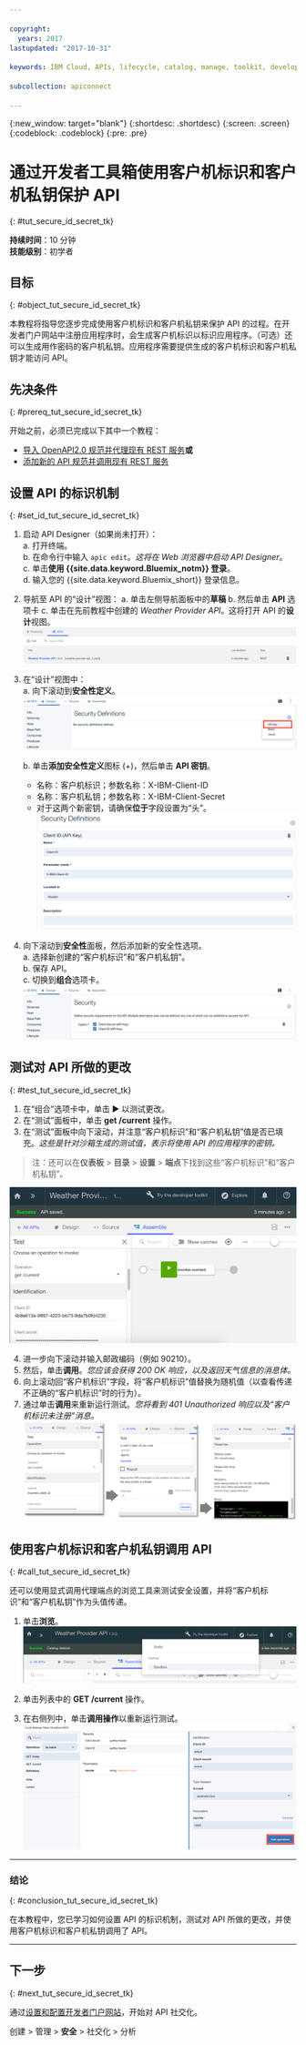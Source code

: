 ```yaml
---

copyright:
  years: 2017
lastupdated: "2017-10-31"

keywords: IBM Cloud, APIs, lifecycle, catalog, manage, toolkit, develop, dev portal, tutorials

subcollection: apiconnect

---
```


{:new_window: target="blank"}
{:shortdesc: .shortdesc}
{:screen: .screen}
{:codeblock: .codeblock}
{:pre: .pre}

# 通过开发者工具箱使用客户机标识和客户机私钥保护 API
{: #tut_secure_id_secret_tk}

**持续时间**：10 分钟  
**技能级别**：初学者


## 目标
{: #object_tut_secure_id_secret_tk}

本教程将指导您逐步完成使用客户机标识和客户机私钥来保护 API 的过程。在开发者门户网站中注册应用程序时，会生成客户机标识以标识应用程序。（可选）还可以生成用作密码的客户机私钥。应用程序需要提供生成的客户机标识和客户机私钥才能访问 API。


## 先决条件
{: #prereq_tut_secure_id_secret_tk}

开始之前，必须已完成以下其中一个教程：
- [导入 OpenAPI2.0 规范并代理现有 REST 服务](/docs/services/apiconnect/tutorials?topic=apiconnect-tut_rest_landing)**或**  
- [添加新的 API 规范并调用现有 REST 服务](/docs/services/apiconnect/tutorials?topic=apiconnect-tut_rest_landing)


## 设置 API 的标识机制
{: #set_id_tut_secure_id_secret_tk}

1. 启动 API Designer（如果尚未打开）：  
   a. 打开终端。  
   b. 在命令行中输入 `apic edit`。_这将在 Web 浏览器中启动 API Designer_。    
   c. 单击**使用 {{site.data.keyword.Bluemix_notm}} 登录**。  
   d. 输入您的 {{site.data.keyword.Bluemix_short}} 登录信息。  

2. 导航至 API 的“设计”视图：
    a. 单击左侧导航面板中的**草稿** 
    b. 然后单击 **API** 选项卡
    c. 单击在先前教程中创建的 _Weather Provider API_。这将打开 API 的**设计**视图。  
    ![](images/1_goto_drafts_api.png)  

3. 在“设计”视图中：  
   a. 向下滚动到**安全性定义**。  
    ![](images/1b.png) 

   b. 单击**添加安全性定义**图标 (+)，然后单击 **API 密钥**。  
      - 名称：客户机标识；参数名称：X-IBM-Client-ID  
      - 名称：客户机私钥；参数名称：X-IBM-Client-Secret  
      - 对于这两个新密钥，请确保**位于**字段设置为“头”。  
      ![](images/2a.png)    

4. 向下滚动到**安全性**面板，然后添加新的安全性选项。  
   a. 选择新创建的“客户机标识”和“客户机私钥”。  
   b. 保存 API。  
   c. 切换到**组合**选项卡。  
    ![](images/3a.png) 

## 测试对 API 所做的更改
{: #test_tut_secure_id_secret_tk}

1. 在“组合”选项卡中，单击 ► 以测试更改。
2. 在“测试”面板中，单击 **get /current** 操作。
3. 在“测试”面板中向下滚动，并注意“客户机标识”和“客户机私钥”值是否已填充。_这些是针对沙箱生成的测试值，表示将使用 API 的应用程序的密钥。_  
> 注：还可以在**仪表板** > **目录** > **设置** > **端点**下找到这些“客户机标识”和“客户机私钥”。  

 ![](images/test_api_keys_1.png)

4. 进一步向下滚动并输入邮政编码（例如 90210）。 
5. 然后，单击**调用**。_您应该会获得 200 OK 响应，以及返回天气信息的消息体。_  
6. 向上滚动回“客户机标识”字段，将“客户机标识”值替换为随机值（以查看传递不正确的“客户机标识”时的行为）。  
7. 通过单击**调用**来重新运行测试。_您将看到 401 Unauthorized 响应以及“客户机标识未注册”消息。_  
  ![](images/test_api_keys_3.png)  
  

## 使用客户机标识和客户机私钥调用 API
{: #call_tut_secure_id_secret_tk}

还可以使用显式调用代理端点的浏览工具来测试安全设置，并将“客户机标识”和“客户机私钥”作为头值传递。


1. 单击**浏览**。
    ![](images/explore_1.png)

2. 单击列表中的 **GET /current** 操作。  

3. 在右侧列中，单击**调用操作**以重新运行测试。  
    ![](images/4.png)  
    
---

### 结论
{: #conclusion_tut_secure_id_secret_tk}

在本教程中，您已学习如何设置 API 的标识机制，测试对 API 所做的更改，并使用客户机标识和客户机私钥调用了 API。 

---

## 下一步
{: #next_tut_secure_id_secret_tk}

通过[设置和配置开发者门户网站](tut_config_dev_portal.html)，开始对 API 社交化。

创建 > 管理 > **安全** > 社交化 > 分析
